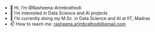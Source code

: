 - 👋 Hi, I’m @Rasheena-Arimbrathodi
- 👀 I’m interested in Data Science and AI projects
- 🌱 I’m currently doing my M.Sc. in Data Science and AI at IIT, Madras
- 📫 How to reach me: rasheena.arimbrathodi@gmail.com

<!---
Rasheena-Arimbrathodi/Rasheena-Arimbrathodi is a ✨ special ✨ repository because its `README.md` (this file) appears on your GitHub profile.
You can click the Preview link to take a look at your changes.
--->
